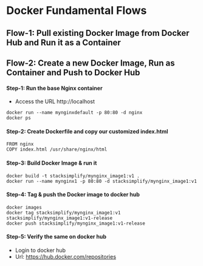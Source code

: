 # Docker Fundamental Flows

## Flow-1: Pull existing Docker Image from Docker Hub and Run it as a Container

## Flow-2: Create a new Docker Image, Run as Container and Push to Docker Hub
#### Step-1: Run the base Nginx container
- Access the URL http://localhost
```
docker run --name mynginxdefault -p 80:80 -d nginx
docker ps
```

#### Step-2: Create Dockerfile and copy our customized index.html
```
FROM nginx
COPY index.html /usr/share/nginx/html
```

#### Step-3: Build Docker Image & run it
```
docker build -t stacksimplify/mynginx_image1:v1 .
docker run --name mynginx1 -p 80:80 -d stacksimplify/mynginx_image1:v1
```

#### Step-4: Tag & push the Docker image to docker hub
```
docker images
docker tag stacksimplify/mynginx_image1:v1 stacksimplify/mynginx_image1:v1-release
docker push stacksimplify/mynginx_image1:v1-release
```
#### Step-5: Verify the same on docker hub
- Login to docker hub 
- Url: https://hub.docker.com/repositories
